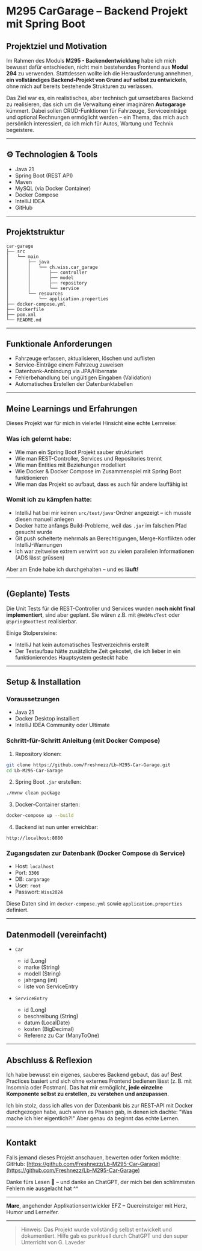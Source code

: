 # M295 CarGarage – Backend Projekt mit Spring Boot

## Projektziel und Motivation

Im Rahmen des Moduls **M295 - Backendentwicklung** habe ich mich bewusst dafür entschieden, nicht mein bestehendes Frontend aus **Modul 294** zu verwenden. Stattdessen wollte ich die Herausforderung annehmen, **ein vollständiges Backend-Projekt von Grund auf selbst zu entwickeln**, ohne mich auf bereits bestehende Strukturen zu verlassen.

Das Ziel war es, ein realistisches, aber technisch gut umsetzbares Backend zu realisieren, das sich um die Verwaltung einer imaginären **Autogarage** kümmert. Dabei sollen CRUD-Funktionen für Fahrzeuge, Serviceeinträge und optional Rechnungen ermöglicht werden – ein Thema, das mich auch persönlich interessiert, da ich mich für Autos, Wartung und Technik begeistere.

---

## ⚙️ Technologien & Tools

* Java 21
* Spring Boot (REST API)
* Maven
* MySQL (via Docker Container)
* Docker Compose
* IntelliJ IDEA
* GitHub

---

## Projektstruktur

```plaintext
car-garage
├── src
│   └── main
│       ├── java
│       │   └── ch.wiss.car_garage
│       │       ├── controller
│       │       ├── model
│       │       ├── repository
│       │       └── service
│       └── resources
│           └── application.properties
├── docker-compose.yml
├── Dockerfile
├── pom.xml
└── README.md
```

---

## Funktionale Anforderungen

* Fahrzeuge erfassen, aktualisieren, löschen und auflisten
* Service-Einträge einem Fahrzeug zuweisen
* Datenbank-Anbindung via JPA/Hibernate
* Fehlerbehandlung bei ungültigen Eingaben (Validation)
* Automatisches Erstellen der Datenbanktabellen

---

## Meine Learnings und Erfahrungen

Dieses Projekt war für mich in vielerlei Hinsicht eine echte Lernreise:

### **Was ich gelernt habe:**

* Wie man ein Spring Boot Projekt sauber strukturiert
* Wie man REST-Controller, Services und Repositories trennt
* Wie man Entities mit Beziehungen modelliert
* Wie Docker & Docker Compose im Zusammenspiel mit Spring Boot funktionieren
* Wie man das Projekt so aufbaut, dass es auch für andere lauffähig ist

### **Womit ich zu kämpfen hatte:**

* IntelliJ hat bei mir keinen `src/test/java`-Ordner angezeigt – ich musste diesen manuell anlegen
* Docker hatte anfangs Build-Probleme, weil das `.jar` im falschen Pfad gesucht wurde
* Git push scheiterte mehrmals an Berechtigungen, Merge-Konflikten oder IntelliJ-Warnungen
* Ich war zeitweise extrem verwirrt von zu vielen parallelen Informationen (ADS lässt grüssen)

Aber am Ende habe ich durchgehalten – und es **läuft!**

---

## (Geplante) Tests

Die Unit Tests für die REST-Controller und Services wurden **noch nicht final implementiert**, sind aber geplant. Sie wären z.B. mit `@WebMvcTest` oder `@SpringBootTest` realisierbar.

Einige Stolpersteine:

* IntelliJ hat kein automatisches Testverzeichnis erstellt
* Der Testaufbau hätte zusätzliche Zeit gekostet, die ich lieber in ein funktionierendes Hauptsystem gesteckt habe

---

## Setup & Installation

### Voraussetzungen

* Java 21
* Docker Desktop installiert
* IntelliJ IDEA Community oder Ultimate

### Schritt-für-Schritt Anleitung (mit Docker Compose)

1. Repository klonen:

```bash
git clone https://github.com/Freshnezz/Lb-M295-Car-Garage.git
cd Lb-M295-Car-Garage
```

2. Spring Boot `.jar` erstellen:

```bash
./mvnw clean package
```

3. Docker-Container starten:

```bash
docker-compose up --build
```

4. Backend ist nun unter erreichbar:

```http
http://localhost:8080
```

### Zugangsdaten zur Datenbank (Docker Compose `db` Service)

* Host: `localhost`
* Port: `3306`
* DB: `cargarage`
* User: `root`
* Passwort: `Wiss2024`

Diese Daten sind im `docker-compose.yml` sowie `application.properties` definiert.

---

## Datenmodell (vereinfacht)

* `Car`

  * id (Long)
  * marke (String)
  * modell (String)
  * jahrgang (int)
  * liste von ServiceEntry

* `ServiceEntry`

  * id (Long)
  * beschreibung (String)
  * datum (LocalDate)
  * kosten (BigDecimal)
  * Referenz zu Car (ManyToOne)

---

## Abschluss & Reflexion

Ich habe bewusst ein eigenes, sauberes Backend gebaut, das auf Best Practices basiert und sich ohne externes Frontend bedienen lässt (z. B. mit Insomnia oder Postman). Das hat mir ermöglicht, **jede einzelne Komponente selbst zu erstellen, zu verstehen und anzupassen**.

Ich bin stolz, dass ich alles von der Datenbank bis zur REST-API mit Docker durchgezogen habe, auch wenn es Phasen gab, in denen ich dachte: "Was mache ich hier eigentlich?!" Aber genau da beginnt das echte Lernen.

---

## Kontakt

Falls jemand dieses Projekt anschauen, bewerten oder forken möchte:
GitHub: [https://github.com/Freshnezz/Lb-M295-Car-Garage](https://github.com/Freshnezz/Lb-M295-Car-Garage)

Danke fürs Lesen 🙏 – und danke an ChatGPT, der mich bei den schlimmsten Fehlern nie ausgelacht hat ^^

---

**Marc**, angehender Applikationsentwickler EFZ – Quereinsteiger mit Herz, Humor und Lerneifer.

---

> Hinweis: Das Projekt wurde vollständig selbst entwickelt und dokumentiert. Hilfe gab es punktuell durch ChatGPT und den super Unterricht von G. Laveder 
